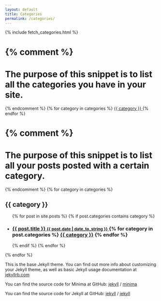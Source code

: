 ```yaml
---
layout: default
title: Categories
permalink: /categories/
---
```


{% include fetch_categories.html %}

{% comment %}
=======================
The purpose of this snippet is to list all the categories you have in your site.
=======================
{% endcomment %}
{% for category in categories %}
	<a href="#{{ category | slugify }}"> {{ category }} </a>
{% endfor %}


{% comment %}
=======================
The purpose of this snippet is to list all your posts posted with a certain category.
=======================
{% endcomment %}
{% for category in categories %}
	<h2 id="{{ category | slugify }}">{{ category }}</h2>
	<ul>
	 {% for post in site.posts %}
		 {% if post.categories contains category %}
		 <li>
		 <h3>
		 <a href="{{ post.url }}">
		 {{ post.title }}
		 <small>{{ post.date | date_to_string }}</small>
		 </a>
		 {% for category in post.categories %}
			 <a class="category" href="/blog/category/#{{ category | slugify }}">{{ category }}</a>
		 {% endfor %}
		 </h3>
		 </li>
		 {% endif %}
	 {% endfor %}
	</ul>
{% endfor %}


This is the base Jekyll theme. You can find out more info about customizing your Jekyll theme, as well as basic Jekyll usage documentation at [jekyllrb.com](https://jekyllrb.com/)

You can find the source code for Minima at GitHub:
[jekyll][jekyll-organization] /
[minima](https://github.com/jekyll/minima)

You can find the source code for Jekyll at GitHub:
[jekyll][jekyll-organization] /
[jekyll](https://github.com/jekyll/jekyll)


[jekyll-organization]: https://github.com/jekyll
